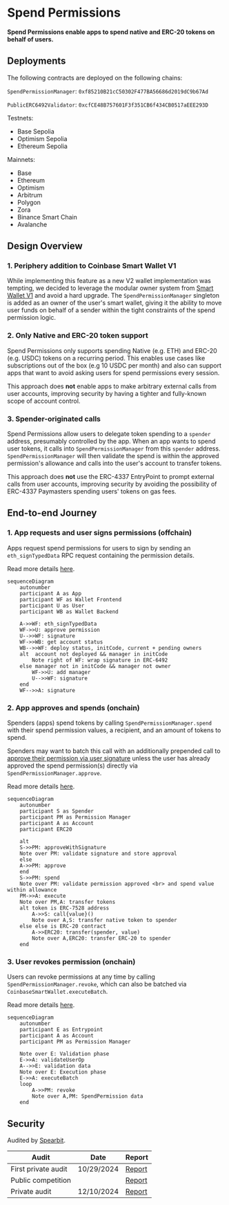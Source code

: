 # Spend Permissions

**Spend Permissions enable apps to spend native and ERC-20 tokens on behalf of users.**

## Deployments

The following contracts are deployed on the following chains:

`SpendPermissionManager`: `0xf85210B21cC50302F477BA56686d2019dC9b67Ad`

`PublicERC6492Validator`: `0xcfCE48B757601F3f351CB6f434CB0517aEEE293D`

Testnets:

- Base Sepolia
- Optimism Sepolia
- Ethereum Sepolia

Mainnets:

- Base
- Ethereum
- Optimism
- Arbitrum
- Polygon
- Zora
- Binance Smart Chain
- Avalanche

## Design Overview

### 1. Periphery addition to Coinbase Smart Wallet V1

While implementing this feature as a new V2 wallet implementation was tempting, we decided to leverage the modular owner system from [Smart Wallet V1](https://github.com/coinbase/smart-wallet) and avoid a hard upgrade. The `SpendPermissionManager` singleton is added as an owner of the user's smart wallet, giving it the ability to move user funds on behalf of a sender within the tight constraints of the spend permission logic.

### 2. Only Native and ERC-20 token support

Spend Permissions only supports spending Native (e.g. ETH) and ERC-20 (e.g. USDC) tokens on a recurring period. This enables use cases like subscriptions out of the box (e.g 10 USDC per month) and also can support apps that want to avoid asking users for spend permissions every session.

This approach does **not** enable apps to make arbitrary external calls from user accounts, improving security by having a tighter and fully-known scope of account control.

### 3. Spender-originated calls

Spend Permissions allow users to delegate token spending to a `spender` address, presumably controlled by the app. When an app wants to spend user tokens, it calls into `SpendPermissionManager` from this `spender` address. `SpendPermissionManager` will then validate the spend is within the approved permission's allowance and calls into the user's account to transfer tokens.

This approach does **not** use the ERC-4337 EntryPoint to prompt external calls from user accounts, improving security by avoiding the possibility of ERC-4337 Paymasters spending users' tokens on gas fees.

## End-to-end Journey

### 1. App requests and user signs permissions (offchain)

Apps request spend permissions for users to sign by sending an `eth_signTypedData` RPC request containing the permission details.

Read more details [here](./docs/diagrams/signSpendPermission.md).

```mermaid
sequenceDiagram
    autonumber
    participant A as App
    participant WF as Wallet Frontend
    participant U as User
    participant WB as Wallet Backend

    A->>WF: eth_signTypedData
    WF->>U: approve permission
    U-->>WF: signature
    WF->>WB: get account status
    WB-->>WF: deploy status, initCode, current + pending owners
    alt  account not deployed && manager in initCode
        Note right of WF: wrap signature in ERC-6492
    else manager not in initCode && manager not owner
        WF->>U: add manager
        U-->>WF: signature
    end
    WF-->>A: signature
```

### 2. App approves and spends (onchain)

Spenders (apps) spend tokens by calling `SpendPermissionManager.spend` with their spend permission values, a recipient, and an amount of tokens to spend.

Spenders may want to batch this call with an additionally prepended call to [approve their permission via user signature](./approveWithSignature.md) unless the user has already approved the spend permission(s) directly via `SpendPermissionManager.approve`.

Read more details [here](./docs/diagrams/spend.md).

```mermaid
sequenceDiagram
    autonumber
    participant S as Spender
    participant PM as Permission Manager
    participant A as Account
    participant ERC20

    alt
    S->>PM: approveWithSignature
    Note over PM: validate signature and store approval
    else
    A->>PM: approve
    end
    S->>PM: spend
    Note over PM: validate permission approved <br> and spend value within allowance
    PM->>A: execute
    Note over PM,A: transfer tokens
    alt token is ERC-7528 address
        A->>S: call{value}()
        Note over A,S: transfer native token to spender
    else else is ERC-20 contract
        A->>ERC20: transfer(spender, value)
        Note over A,ERC20: transfer ERC-20 to spender
    end
```

### 3. User revokes permission (onchain)

Users can revoke permissions at any time by calling `SpendPermissionManager.revoke`, which can also be batched via `CoinbaseSmartWallet.executeBatch`.

Read more details [here](./docs/diagrams/revoke.md).

```mermaid
sequenceDiagram
    autonumber
    participant E as Entrypoint
    participant A as Account
    participant PM as Permission Manager

    Note over E: Validation phase
    E->>A: validateUserOp
    A-->>E: validation data
    Note over E: Execution phase
    E->>A: executeBatch
    loop
        A->>PM: revoke
        Note over A,PM: SpendPermission data
    end
```

## Security

Audited by [Spearbit](https://spearbit.com/).

| Audit | Date | Report |
|--------|---------|---------|
| First private audit | 10/29/2024 | [Report](audits/Cantina-October-2024.pdf) |
| Public competition || [Report](audits/Cantina-November-2024.pdf) |
| Private audit | 12/10/2024 | [Report](audits/Cantina-December-2024.pdf) |
